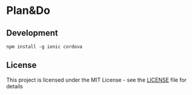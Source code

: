 # Plan&Do

## Development
```npm install -g ionic cordova```

## License

This project is licensed under the MIT License - see the [LICENSE](LICENSE) file for details